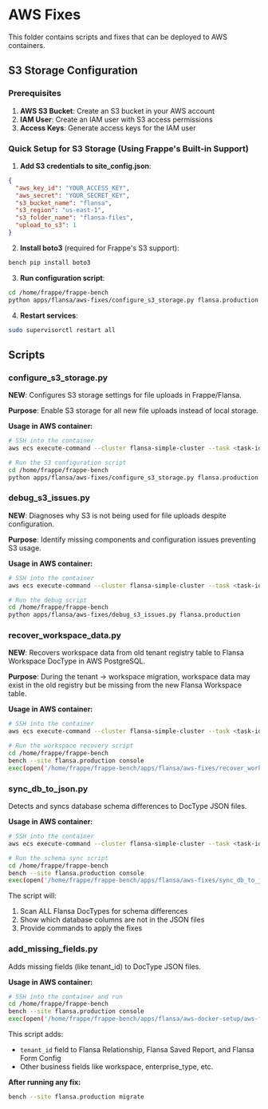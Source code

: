 # AWS Fixes

This folder contains scripts and fixes that can be deployed to AWS containers.

## S3 Storage Configuration

### Prerequisites

1. **AWS S3 Bucket**: Create an S3 bucket in your AWS account
2. **IAM User**: Create an IAM user with S3 access permissions
3. **Access Keys**: Generate access keys for the IAM user

### Quick Setup for S3 Storage (Using Frappe's Built-in Support)

1. **Add S3 credentials to site_config.json**:
```json
{
  "aws_key_id": "YOUR_ACCESS_KEY",
  "aws_secret": "YOUR_SECRET_KEY",
  "s3_bucket_name": "flansa",
  "s3_region": "us-east-1",
  "s3_folder_name": "flansa-files",
  "upload_to_s3": 1
}
```

2. **Install boto3** (required for Frappe's S3 support):
```bash
bench pip install boto3
```

3. **Run configuration script**:
```bash
cd /home/frappe/frappe-bench
python apps/flansa/aws-fixes/configure_s3_storage.py flansa.production
```

4. **Restart services**:
```bash
sudo supervisorctl restart all
```

## Scripts

### configure_s3_storage.py
**NEW**: Configures S3 storage settings for file uploads in Frappe/Flansa.

**Purpose**: Enable S3 storage for all new file uploads instead of local storage.

**Usage in AWS container:**
```bash
# SSH into the container
aws ecs execute-command --cluster flansa-simple-cluster --task <task-id> --container flansa-app --interactive --command "/bin/bash"

# Run the S3 configuration script
cd /home/frappe/frappe-bench
python apps/flansa/aws-fixes/configure_s3_storage.py flansa.production
```

### debug_s3_issues.py
**NEW**: Diagnoses why S3 is not being used for file uploads despite configuration.

**Purpose**: Identify missing components and configuration issues preventing S3 usage.

**Usage in AWS container:**
```bash
# SSH into the container
aws ecs execute-command --cluster flansa-simple-cluster --task <task-id> --container flansa-app --interactive --command "/bin/bash"

# Run the debug script
cd /home/frappe/frappe-bench
python apps/flansa/aws-fixes/debug_s3_issues.py flansa.production
```

### recover_workspace_data.py
**NEW**: Recovers workspace data from old tenant registry table to Flansa Workspace DocType in AWS PostgreSQL.

**Purpose**: During the tenant → workspace migration, workspace data may exist in the old registry but be missing from the new Flansa Workspace table.

**Usage in AWS container:**
```bash
# SSH into the container
aws ecs execute-command --cluster flansa-simple-cluster --task <task-id> --container flansa-app --interactive --command "/bin/bash"

# Run the workspace recovery script
cd /home/frappe/frappe-bench
bench --site flansa.production console
exec(open('/home/frappe/frappe-bench/apps/flansa/aws-fixes/recover_workspace_data.py').read())
```

### sync_db_to_json.py
Detects and syncs database schema differences to DocType JSON files.

**Usage in AWS container:**
```bash
# SSH into the container
aws ecs execute-command --cluster flansa-simple-cluster --task <task-id> --container flansa-app --interactive --command "/bin/bash"

# Run the schema sync script
cd /home/frappe/frappe-bench
bench --site flansa.production console
exec(open('/home/frappe/frappe-bench/apps/flansa/aws-fixes/sync_db_to_json.py').read())
```

The script will:
1. Scan ALL Flansa DocTypes for schema differences
2. Show which database columns are not in the JSON files  
3. Provide commands to apply the fixes

### add_missing_fields.py
Adds missing fields (like tenant_id) to DocType JSON files.

**Usage in AWS container:**
```bash
# SSH into the container and run
cd /home/frappe/frappe-bench
bench --site flansa.production console
exec(open('/home/frappe/frappe-bench/apps/flansa/aws-docker-setup/aws-fixes/add_missing_fields.py').read())
```

This script adds:
- `tenant_id` field to Flansa Relationship, Flansa Saved Report, and Flansa Form Config
- Other business fields like workspace, enterprise_type, etc.

**After running any fix:**
```bash
bench --site flansa.production migrate
```